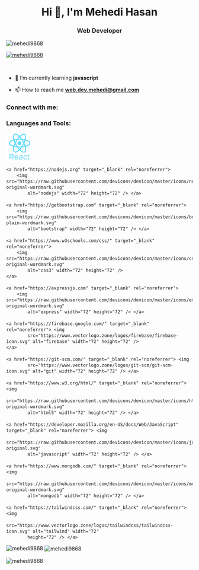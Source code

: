 <h1 align="center">Hi 👋, I'm Mehedi Hasan</h1>
<h3 align="center">Web Developer</h3>

<p align="left"> <img src="https://komarev.com/ghpvc/?username=mehedi9868&label=Profile%20views&color=0e75b6&style=flat" alt="mehedi9868" /> </p>

<p align="left"> <a href="https://github.com/ryo-ma/github-profile-trophy"><img src="https://github-profile-trophy.vercel.app/?username=mehedi9868" alt="mehedi9868" /></a> </p>

<p align="left"> <a href="https://twitter.com/" target="blank"><img src="https://img.shields.io/twitter/follow/?logo=twitter&style=for-the-badge" alt="" /></a> </p>

- 🌱 I’m currently learning **javascript**

- 📫 How to reach me **web.dev.mehedi@gmail.com**

<h3 align="left">Connect with me:</h3>
<p align="left">
</p>

<h3 align="left">Languages and Tools:</h3>
<p align="left">
    <a href="https://reactjs.org/" target="_blank" rel="noreferrer">
        <img src="https://raw.githubusercontent.com/devicons/devicon/master/icons/react/react-original-wordmark.svg"
            alt="react" width="72" height="72" /> </a>

    <a href="https://nodejs.org" target="_blank" rel="noreferrer">
        <img src="https://raw.githubusercontent.com/devicons/devicon/master/icons/nodejs/nodejs-original-wordmark.svg"
            alt="nodejs" width="72" height="72" /> </a>

    <a href="https://getbootstrap.com" target="_blank" rel="noreferrer">
        <img src="https://raw.githubusercontent.com/devicons/devicon/master/icons/bootstrap/bootstrap-plain-wordmark.svg"
            alt="bootstrap" width="72" height="72" /> </a>

    <a href="https://www.w3schools.com/css/" target="_blank" rel="noreferrer">
        <img src="https://raw.githubusercontent.com/devicons/devicon/master/icons/css3/css3-original-wordmark.svg"
            alt="css3" width="72" height="72" />
    </a>

    <a href="https://expressjs.com" target="_blank" rel="noreferrer">
        <img src="https://raw.githubusercontent.com/devicons/devicon/master/icons/express/express-original-wordmark.svg"
            alt="express" width="72" height="72" /> </a>

    <a href="https://firebase.google.com/" target="_blank" rel="noreferrer"> <img
            src="https://www.vectorlogo.zone/logos/firebase/firebase-icon.svg" alt="firebase" width="72" height="72" />
    </a>

    <a href="https://git-scm.com/" target="_blank" rel="noreferrer"> <img
            src="https://www.vectorlogo.zone/logos/git-scm/git-scm-icon.svg" alt="git" width="72" height="72" /> </a>

    <a href="https://www.w3.org/html/" target="_blank" rel="noreferrer"> <img
            src="https://raw.githubusercontent.com/devicons/devicon/master/icons/html5/html5-original-wordmark.svg"
            alt="html5" width="72" height="72" /> </a>

    <a href="https://developer.mozilla.org/en-US/docs/Web/JavaScript" target="_blank" rel="noreferrer"> <img
            src="https://raw.githubusercontent.com/devicons/devicon/master/icons/javascript/javascript-original.svg"
            alt="javascript" width="72" height="72" /> </a>

    <a href="https://www.mongodb.com/" target="_blank" rel="noreferrer"> <img
            src="https://raw.githubusercontent.com/devicons/devicon/master/icons/mongodb/mongodb-original-wordmark.svg"
            alt="mongodb" width="72" height="72" /> </a>

    <a href="https://tailwindcss.com/" target="_blank" rel="noreferrer"> <img
            src="https://www.vectorlogo.zone/logos/tailwindcss/tailwindcss-icon.svg" alt="tailwind" width="72"
            height="72" /> </a>
</p>

<p><img align="left" src="https://github-readme-stats.vercel.app/api/top-langs?username=mehedi9868&show_icons=true&locale=en&layout=compact" alt="mehedi9868" /></p>

<p>&nbsp;<img align="center" src="https://github-readme-stats.vercel.app/api?username=mehedi9868&show_icons=true&locale=en" alt="mehedi9868" /></p>

<p><img align="center" src="https://github-readme-streak-stats.herokuapp.com/?user=mehedi9868&" alt="mehedi9868" /></p>
